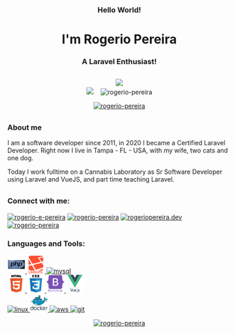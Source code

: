 <h3 align="center">Hello World!<h3> 
<h1 align="center">I'm Rogerio Pereira</h1>
<h3 align="center">A Laravel Enthusiast!</h3>
  
## 
  
<div align="center">
  <p>
    <img height="180em" src="https://github-readme-stats.vercel.app/api?username=rogerio-pereira&show_icons=true&theme=tokyonight&include_all_commits=true&count_private=true" />
    <br/>
    <img height="180em" src="https://github-readme-stats.vercel.app/api/top-langs/?username=rogerio-pereira&layout=compact&langs_count=8&theme=tokyonight&hide=java,ruby" />
    &nbsp;&nbsp;
    <img height="180em" src="https://github-readme-streak-stats.herokuapp.com/?user=rogerio-pereira&layout=compact&theme=tokyonight" alt="rogerio-pereira" /> 
  </p>
    
  <p> 
    <a href="https://github.com/ryo-ma/github-profile-trophy">
      <img src="https://github-trophies.vercel.app/?username=rogerio-pereira&theme=tokyonight&margin-w=15&margin-h=15" alt="rogerio-pereira" />
    </a>
  </p>
</div>  
    
##
<h3 align='left'>About me</h3>
<p>
  I am a software developer since 2011, in 2020 I became a Certified Laravel Developer. Right now I live in Tampa - FL - USA, with my wife, two cats and one dog.
</p>

<p>
  Today I work fulltime on a Cannabis Laboratory as Sr Software Developer using Laravel and VueJS, and part time teaching Laravel. 
</p>
  
##
  
<h3 align="left">Connect with me:</h3>
<p align="left">
  <a href="https://linkedin.com/in/rogerio-e-pereira" target="blank"><img align="center" src="https://raw.githubusercontent.com/rahuldkjain/github-profile-readme-generator/master/src/images/icons/Social/linked-in-alt.svg" alt="rogerio-e-pereira" height="30" width="40" /></a>
  <a href="https://fb.com/rogerio-pereira" target="blank"><img align="center" src="https://raw.githubusercontent.com/rahuldkjain/github-profile-readme-generator/master/src/images/icons/Social/facebook.svg" alt="rogerio-pereira" height="30" width="40" /></a>
  <a href="https://instagram.com/rogeriopereira.dev" target="blank"><img align="center" src="https://raw.githubusercontent.com/rahuldkjain/github-profile-readme-generator/master/src/images/icons/Social/instagram.svg" alt="rogeriopereira.dev" height="30" width="40" /></a>
  <a href="https://www.youtube.com/c/rogerio-pereira" target="blank"><img align="center" src="https://raw.githubusercontent.com/rahuldkjain/github-profile-readme-generator/master/src/images/icons/Social/youtube.svg" alt="rogerio-pereira" height="30" width="40" /></a>
</p>

<h3 align="left">Languages and Tools:</h3>
<p align="left"> 
  <a href="https://www.php.net" target="_blank" rel="noreferrer">
    <img src="https://raw.githubusercontent.com/devicons/devicon/master/icons/php/php-original.svg" alt="php" width="40" height="40"/>
  </a>
  <a href="https://laravel.com/" target="_blank" rel="noreferrer"> 
    <img src="https://raw.githubusercontent.com/devicons/devicon/master/icons/laravel/laravel-plain-wordmark.svg" alt="laravel" width="40" height="40"/>
  </a>
  <a href="https://www.mysql.com/" target="_blank" rel="noreferrer">
    <img src="https://user-images.githubusercontent.com/13219168/151630417-9b90aa23-9062-41f0-ad77-01e1bd3a80f7.png" alt="mysql" width="40" height="40"/>
  </a><br/>
  
  
  <a href="https://www.w3.org/html/" target="_blank" rel="noreferrer">
    <img src="https://raw.githubusercontent.com/devicons/devicon/master/icons/html5/html5-original-wordmark.svg" alt="html5" width="40" height="40"/>
  </a>
  <a href="https://www.w3schools.com/css/" target="_blank" rel="noreferrer">
    <img src="https://raw.githubusercontent.com/devicons/devicon/master/icons/css3/css3-original-wordmark.svg" alt="css3" width="40" height="40"/>
  </a>
  <a href="https://getbootstrap.com" target="_blank" rel="noreferrer">
    <img src="https://raw.githubusercontent.com/devicons/devicon/master/icons/bootstrap/bootstrap-plain-wordmark.svg" alt="bootstrap" width="40" height="40"/>
  </a>
  <a href="https://vuejs.org/" target="_blank" rel="noreferrer">
    <img src="https://raw.githubusercontent.com/devicons/devicon/master/icons/vuejs/vuejs-original-wordmark.svg" alt="vuejs" width="40" height="40"/>
  </a><br/>
  
  <a href="https://www.linux.org/" target="_blank" rel="noreferrer">
    <img src="https://upload.wikimedia.org/wikipedia/commons/thumb/3/35/Tux.svg/1200px-Tux.svg.png" alt="linux" width="40" height="40"/>
  </a>
  <a href="https://www.docker.com/" target="_blank" rel="noreferrer">
    <img src="https://raw.githubusercontent.com/devicons/devicon/master/icons/docker/docker-original-wordmark.svg" alt="docker" width="40" height="40"/>
  </a>
  <a href="https://aws.amazon.com" target="_blank" rel="noreferrer">
    <img src="https://www.svgrepo.com/show/303679/aws-logo-logo.svg" alt="aws" width="40" height="40"/> 
  </a> 
  <a href="https://git-scm.com/" target="_blank" rel="noreferrer">
    <img src="https://www.vectorlogo.zone/logos/git-scm/git-scm-icon.svg" alt="git" width="40" height="40"/>
  </a>
</p>
  
<div align="center">
  <p>
    <a href="https://github.com/sponsors/rogerio-pereira">
      <img src="https://cdn.ko-fi.com/cdn/kofi3.png?v=3" height="50" width="210" alt="rogerio-pereira" />
    </a>
  </p>
</div>
